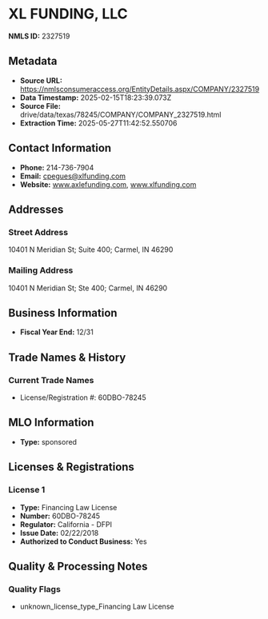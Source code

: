 # XL FUNDING, LLC

**NMLS ID:** 2327519

## Metadata
- **Source URL:** https://nmlsconsumeraccess.org/EntityDetails.aspx/COMPANY/2327519
- **Data Timestamp:** 2025-02-15T18:23:39.073Z
- **Source File:** drive/data/texas/78245/COMPANY/COMPANY_2327519.html
- **Extraction Time:** 2025-05-27T11:42:52.550706

## Contact Information
- **Phone:** 214-736-7904
- **Email:** cpegues@xlfunding.com
- **Website:** www.axlefunding.com, www.xlfunding.com

## Addresses
### Street Address
10401 N Meridian St; Suite 400; Carmel, IN 46290

### Mailing Address
10401 N Meridian St; Ste 400; Carmel, IN 46290

## Business Information
- **Fiscal Year End:** 12/31

## Trade Names & History
### Current Trade Names
- License/Registration #: 60DBO-78245

## MLO Information
- **Type:** sponsored

## Licenses & Registrations

### License 1
- **Type:** Financing Law License
- **Number:** 60DBO-78245
- **Regulator:** California - DFPI
- **Issue Date:** 02/22/2018
- **Authorized to Conduct Business:** Yes

## Quality & Processing Notes
### Quality Flags
- unknown_license_type_Financing Law License
